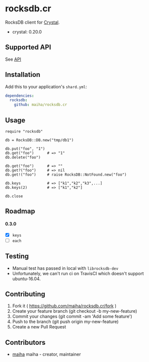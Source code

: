 # rocksdb.cr

RocksDB client for [Crystal](http://crystal-lang.org/).

- crystal: 0.20.0


## Supported API

See [API](https://github.com/maiha/rocksdb.cr/blob/master/API.md)


## Installation

Add this to your application's `shard.yml`:

```yaml
dependencies:
  rocksdb:
    github: maiha/rocksdb.cr
```


## Usage


```crystal
require "rocksdb"

db = RocksDB::DB.new("tmp/db1")

db.put("foo", "1")
db.get("foo")      # => "1"
db.delete("foo")

db.get("foo")      # => ""
db.get?("foo")     # => nil
db.get!("foo")     # raise RocksDB::NotFound.new("foo")

db.keys            # => ["k1","k2","k3",...]
db.keys(2)         # => ["k1","k2"]

db.close
```

## Roadmap

#### 0.3.0

- [x] `keys`
- [ ] `each`

## Testing

- Manual test has passed in local with `librocksdb-dev`
- Unfortunately, we can't run ci on TravisCI which doesn't support ubuntu-16.04.

## Contributing

1. Fork it ( https://github.com/maiha/rocksdb.cr/fork )
2. Create your feature branch (git checkout -b my-new-feature)
3. Commit your changes (git commit -am 'Add some feature')
4. Push to the branch (git push origin my-new-feature)
5. Create a new Pull Request

## Contributors

- [maiha](https://github.com/maiha) maiha - creator, maintainer

